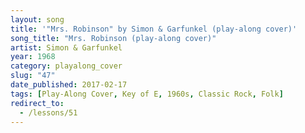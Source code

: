 ```yaml
---
layout: song
title: '"Mrs. Robinson" by Simon & Garfunkel (play-along cover)'
song_title: "Mrs. Robinson (play-along cover)"
artist: Simon & Garfunkel
year: 1968
category: playalong_cover
slug: "47"
date_published: 2017-02-17
tags: [Play-Along Cover, Key of E, 1960s, Classic Rock, Folk]
redirect_to:
  - /lessons/51
---
```


<!-- patreon_lesson_available: true
patreon_lesson_url: https://www.patreon.com/posts/34261805 -->
